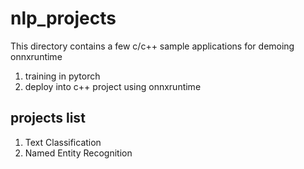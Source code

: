 # nlp_projects
This directory contains a few c/c++ sample applications for demoing onnxruntime

1. training in pytorch
2. deploy into c++ project using onnxruntime

## projects list

1. Text Classification
2. Named Entity Recognition
